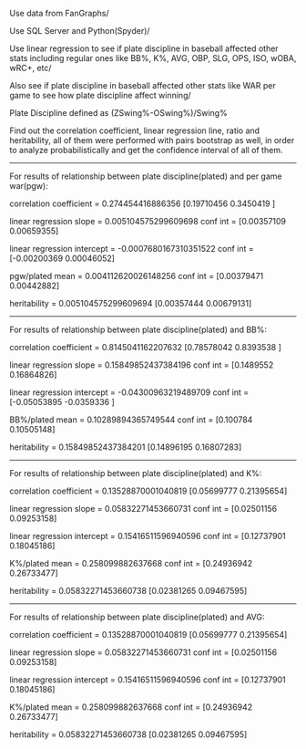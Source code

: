 Use data from FanGraphs/

Use SQL Server and Python(Spyder)/

Use linear regression to see if plate discipline in baseball affected other stats including regular ones like BB%, K%, AVG, OBP, SLG, OPS, ISO, wOBA, wRC+, etc/

Also see if plate discipline in baseball affected other stats like WAR per game to see how plate discipline affect winning/

Plate Discipline defined as (ZSwing%-OSwing%)/Swing%

Find out the correlation coefficient, linear regression line, ratio and heritability, all of them were performed with pairs bootstrap as well, in order to analyze probabilistically and get the confidence interval of all of them.

---------------------------------------------------------------------------------------------------------------------------------------------------------------------------
For results of relationship between plate discipline(plated) and per game war(pgw):

correlation coefficient = 0.274454416886356 [0.19710456 0.3450419 ]

linear regression slope = 0.005104575299609698 conf int = [0.00357109 0.00659355]

linear regression intercept = -0.0007680167310351522 conf int = [-0.00200369  0.00046052]

pgw/plated mean = 0.004112620026148256 conf int = [0.00379471 0.00442882]

heritability = 0.005104575299609694 [0.00357444 0.00679131]

-------------------------------------------------------------------------------------------------------------------------------------------------------------------------

For results of relationship between plate discipline(plated) and BB%:

correlation coefficient = 0.8145041162207632 [0.78578042 0.8393538 ]

linear regression slope = 0.15849852437384196 conf int = [0.1489552  0.16864826]

linear regression intercept = -0.04300963219489709 conf int = [-0.05053895 -0.0359336 ]

BB%/plated mean = 0.10289894365749544 conf int = [0.100784   0.10505148]

heritability = 0.15849852437384201 [0.14896195 0.16807283]

-------------------------------------------------------------------------------------------------------------------------------------------------------------------------

For results of relationship between plate discipline(plated) and K%:

correlation coefficient = 0.13528870001040819 [0.05699777 0.21395654]

linear regression slope = 0.05832271453660731 conf int = [0.02501156 0.09253158]

linear regression intercept = 0.15416511596940596 conf int = [0.12737901 0.18045186]

K%/plated mean = 0.258099882637668 conf int = [0.24936942 0.26733477]

heritability = 0.05832271453660738 [0.02381265 0.09467595]

-------------------------------------------------------------------------------------------------------------------------------------------------------------------------

For results of relationship between plate discipline(plated) and AVG:

correlation coefficient = 0.13528870001040819 [0.05699777 0.21395654]

linear regression slope = 0.05832271453660731 conf int = [0.02501156 0.09253158]

linear regression intercept = 0.15416511596940596 conf int = [0.12737901 0.18045186]

K%/plated mean = 0.258099882637668 conf int = [0.24936942 0.26733477]

heritability = 0.05832271453660738 [0.02381265 0.09467595]



